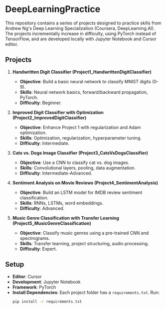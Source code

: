 # DeepLearningPractice

This repository contains a series of projects designed to practice skills from Andrew Ng's Deep Learning Specialization (Coursera, DeepLearning.AI). The projects incrementally increase in difficulty, using PyTorch instead of TensorFlow, and are developed locally with Jupyter Notebook and Cursor editor.

## Projects

1. **Handwritten Digit Classifier (Project1_HandwrittenDigitClassifier)**  
   - **Objective**: Build a basic neural network to classify MNIST digits (0-9).  
   - **Skills**: Neural network basics, forward/backward propagation, PyTorch.  
   - **Difficulty**: Beginner.

2. **Improved Digit Classifier with Optimization (Project2_ImprovedDigitClassifier)**  
   - **Objective**: Enhance Project 1 with regularization and Adam optimization.  
   - **Skills**: Optimization, regularization, hyperparameter tuning.  
   - **Difficulty**: Intermediate.

3. **Cats vs. Dogs Image Classifier (Project3_CatsVsDogsClassifier)**  
   - **Objective**: Use a CNN to classify cat vs. dog images.  
   - **Skills**: Convolutional layers, pooling, data augmentation.  
   - **Difficulty**: Intermediate-Advanced.

4. **Sentiment Analysis on Movie Reviews (Project4_SentimentAnalysis)**  
   - **Objective**: Build an LSTM model for IMDB review sentiment classification.  
   - **Skills**: RNNs, LSTMs, word embeddings.  
   - **Difficulty**: Advanced.

5. **Music Genre Classification with Transfer Learning (Project5_MusicGenreClassification)**  
   - **Objective**: Classify music genres using a pre-trained CNN and spectrograms.  
   - **Skills**: Transfer learning, project structuring, audio processing.  
   - **Difficulty**: Expert.

## Setup
- **Editor**: Cursor  
- **Development**: Jupyter Notebook  
- **Framework**: PyTorch  
- **Install Dependencies**: Each project folder has a `requirements.txt`. Run:
  ```bash
  pip install -r requirements.txt